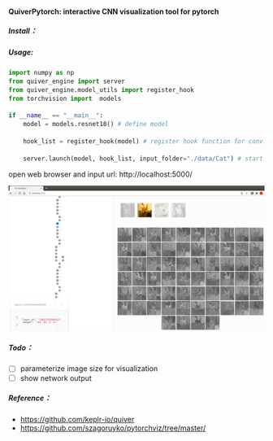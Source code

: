 #### QuiverPytorch: interactive CNN visualization tool for pytorch

##### Install：



##### Usage:

```python
import numpy as np
from quiver_engine import server
from quiver_engine.model_utils import register_hook
from torchvision import  models

if __name__ == "__main__":
    model = models.resnet18() # define model

    hook_list = register_hook(model) # register hook function for conv. layers
    
    server.launch(model, hook_list, input_folder="./data/Cat") # start 
```

open web browser and input url: http://localhost:5000/ 

![](./doc/vis.png)

##### Todo：

- [ ] parameterize image size for visualization
- [ ] show network output 

##### Reference：

- https://github.com/keplr-io/quiver
- https://github.com/szagoruyko/pytorchviz/tree/master/

